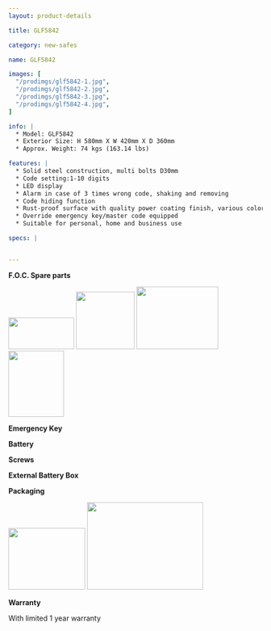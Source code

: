 ```yaml
---
layout: product-details

title: GLF5842

category: new-safes

name: GLF5842

images: [
  "/prodimgs/glf5842-1.jpg",
  "/prodimgs/glf5842-2.jpg",
  "/prodimgs/glf5842-3.jpg",
  "/prodimgs/glf5842-4.jpg",
]

info: |
  * Model: GLF5842
  * Exterior Size: H 580mm X W 420mm X D 360mm
  * Approx. Weight: 74 kgs (163.14 lbs)

features: |
  * Solid steel construction, multi bolts D30mm
  * Code setting:1-10 digits
  * LED display
  * Alarm in case of 3 times wrong code, shaking and removing
  * Code hiding function
  * Rust-proof surface with quality power coating finish, various colors available
  * Override emergency key/master code equipped
  * Suitable for personal, home and business use

specs: |


---
```


**F.O.C. Spare parts**

<img alt="" src="{PRODIMGS}/prodimgs/glf5842-5.jpg" style="width: 130px; height: 63px" />

<img alt="" src="{PRODIMGS}/prodimgs/glf5842-6.jpg" style="width: 116px; height: 114px" />

<img alt="" src="{PRODIMGS}/prodimgs/glf5842-7.jpg" style="width: 162px; height: 124px" />

<img alt="" src="{PRODIMGS}/prodimgs/glf5842-8.jpg" style="width: 110px; height: 131px" />

**Emergency Key**

**Battery**

**Screws**

**External Battery Box**

**Packaging**

<img height="144" src="{PRODIMGS}/prodimgs/glf5842-9.jpg" style="width: 152px; height: 122px" width="183" />

<img alt="" src="{PRODIMGS}/prodimgs/glf5842-10.jpg" style="width: 230px; height: 173px" />

**Warranty**

With limited 1 year warranty
